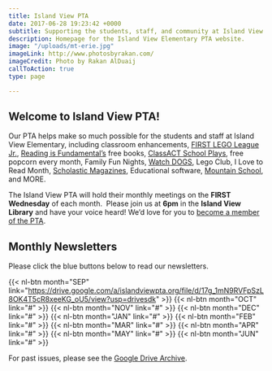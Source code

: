 ```yaml
---
title: Island View PTA
date: 2017-06-28 19:23:42 +0000
subtitle: Supporting the students, staff, and community at Island View Elementary.
description: Homepage for the Island View Elementary PTA website.
image: "/uploads/mt-erie.jpg"
imageLink: http://www.photosbyrakan.com/
imageCredit: Photo by Rakan AlDuaij
callToAction: true
type: page

---
```

## Welcome to Island View PTA!

Our PTA helps make so much possible for the students and staff at Island View Elementary, including classroom enhancements,
[FIRST LEGO League Jr.](/lego/),
[Reading is Fundamental’s](http://www.rif.org/) free books,
[ClassACT School Plays](https://www.facebook.com/Class-ACT-Anacortes-Community-Theatres-School-of-Performing-Arts-105835664376/),
free popcorn every month, Family Fun Nights,
[Watch DOGS](http://www.fathers.com/watchdogs/),
Lego Club,
I Love to Read Month,
[Scholastic Magazines](http://classroommagazines.scholastic.com/Landing-Pages/subscribers),
Educational software,
[Mountain School](https://ncascades.org/signup/youth/mountain-school), and MORE.

The Island View PTA will hold their monthly meetings on the **FIRST Wednesday** of each month.  Please join us at **6pm** in the **Island View Library** and have your voice heard! We’d love for you to [become a member of the PTA](/membership/).

## Monthly Newsletters

Please click the blue buttons below to read our newsletters.

{{< nl-btn month="SEP" link="https://drive.google.com/a/islandviewpta.org/file/d/17g_1mN9RVFpSzL8OK4T5cR8xeeKG_oU5/view?usp=drivesdk" >}}
{{< nl-btn month="OCT" link="#" >}}
{{< nl-btn month="NOV" link="#" >}}
{{< nl-btn month="DEC" link="#" >}}
{{< nl-btn month="JAN" link="#" >}}
{{< nl-btn month="FEB" link="#" >}}
{{< nl-btn month="MAR" link="#" >}}
{{< nl-btn month="APR" link="#" >}}
{{< nl-btn month="MAY" link="#" >}}
{{< nl-btn month="JUN" link="#" >}}

For past issues, please see the [Google Drive Archive](https://drive.google.com/drive/folders/1NjUF3zXFrqc2J464wPtga85BsbY-nU2e?usp=sharing).
